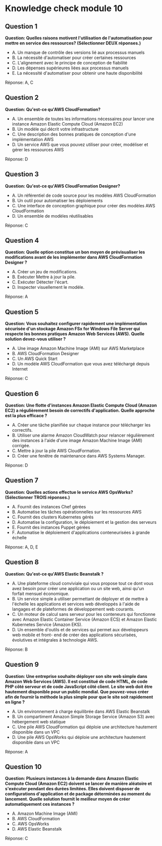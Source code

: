 # Knowledge check module 10

## Question 1

**Question: Quelles raisons motivent l'utilisation de l'automatisation pour mettre en service des ressources? (Sélectionner DEUX réponses.)**

- A. Un manque de contrôle des versions lié aux processus manuels
- B. La nécessité d'automatiser pour créer certaines ressources
- C. L'alignement avec le principe de conception de fiabilité
- D. Les dépenses supérieures liées aux processus manuels
- E. La nécessité d'automatiser pour obtenir une haute disponibilité

Réponse: A, C

## Question 2

**Question: Qu'est-ce qu'AWS CloudFormation?**

- A. Un ensemble de toutes les informations nécessaires pour lancer une instance Amazon Elastic Compute Cloud (Amazon EC2)
- B. Un modèle qui décrit votre infrastructure
- C. Une description des bonnes pratiques de conception d'une implémentation AWS
- D. Un service AWS que vous pouvez utiliser pour créer, modéliser et gérer les ressources AWS

Réponse: D

## Question 3

**Question: Qu'est-ce qu'AWS CloudFormation Designer?**

- A. Un référentiel de code source pour les modèles AWS CloudFormation
- B. Un outil pour automatiser les déploiements
- C. Une interface de conception graphique pour créer des modèles AWS CloudFormation
- D. Un ensemble de modèles réutilisables

Réponse: C

## Question 4

**Question: Quelle option constitue un bon moyen de prévisualiser les modifications avant de les implémenter dans AWS CloudFormation Designer ?**

- A. Créer un jeu de modifications.
- B. Exécuter Mettre à jour la pile.
- C. Exécuter Détecter l'écart.
- D. Inspecter visuellement le modèle.

Réponse: A

## Question 5

**Question: Vous souhaitez configurer rapidement une implémentation sécurisée d'un stockage Amazon FSx for Windows File Server qui respecte les bonnes pratiques Amazon Web Services (AWS). Quelle solution devez-vous utiliser ?**

- A. Une image Amazon Machine Image (AMI) sur AWS Marketplace
- B. AWS CloudFormation Designer
- C. Un AWS Quick Start
- D. Un modèle AWS CloudFormation que vous avez téléchargé depuis Internet

Réponse: C

## Question 6

**Question: Une flotte d'instances Amazon Elastic Compute Cloud (Amazon EC2) a régulièrement besoin de correctifs d'application. Quelle approche est la plus efficace ?**

- A. Créer une tâche planifiée sur chaque instance pour télécharger les correctifs.
- B. Utiliser une alarme Amazon CloudWatch pour relancer régulièrement des instances à l'aide d'une image Amazon Machine Image (AMI) corrigée.
- C. Mettre à jour la pile AWS CloudFormation.
- D. Créer une fenêtre de maintenance dans AWS Systems Manager.

Réponse: D

## Question 7

**Question: Quelles actions effectue le service AWS OpsWorks? (Sélectionner TROIS réponses.)**

- A. Fournit des instances Chef gérées
- B. Automatise les tâches opérationnelles sur les ressources AWS
- C. Fournit des clusters Kubernetes gérés
- D. Automatise la configuration, le déploiement et la gestion des serveurs
- E. Fournit des instances Puppet gérées
- F. Automatise le déploiement d'applications conteneurisées à grande échelle

Réponse: A, D, E

## Question 8

**Question: Qu'est-ce qu'AWS Elastic Beanstalk ?**

- A. Une plateforme cloud conviviale qui vous propose tout ce dont vous avez besoin pour créer une application ou un site web, ainsi qu'un forfait mensuel économique.
- B. Un service simple à utiliser permettant de déployer et de mettre à l'échelle les applications et services web développés à l'aide de langages et de plateformes de développement web courants.
- C. Un moteur de calcul sans serveur pour les conteneurs qui fonctionne avec Amazon Elastic Container Service (Amazon ECS) et Amazon Elastic Kubernetes Service (Amazon EKS).
- D. Un ensemble d'outils et de services qui permet aux développeurs web mobile et front- end de créer des applications sécurisées, évolutives et intégrales à technologie AWS.

Réponse: B

## Question 9

**Question: Une entreprise souhaite déployer son site web simple dans Amazon Web Services (AWS). Il est constitué de code HTML, de code PHP côté serveur et de code JavaScript côté client. Le site web doit être hautement disponible pour un public mondial. Que pouvez-vous créer afin de fournir la méthode la plus simple pour que le site soit rapidement en ligne ?**

- A. Un environnement à charge équilibrée dans AWS Elastic Beanstalk
- B. Un compartiment Amazon Simple Storage Service (Amazon S3) avec hébergement web statique
- C. Une pile AWS CloudFormation qui déploie une architecture hautement disponible dans un VPC
- D. Une pile AWS OpsWorks qui déploie une architecture hautement disponible dans un VPC

Réponse: A

## Question 10

**Question: Plusieurs instances à la demande dans Amazon Elastic Compute Cloud (Amazon EC2) doivent se lancer de manière aléatoire et s'exécuter pendant des durées limitées. Elles doivent disposer de configurations d'application et de package déterminées au moment du lancement. Quelle solution fournit le meilleur moyen de créer automatiquement ces instances ?**

- A. Amazon Machine Image (AMI)
- B. AWS CloudFormation
- C. AWS OpsWorks
- D. AWS Elastic Beanstalk

Réponse: C

